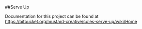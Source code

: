##Serve Up

Documentation for this project can be found at 
https://bitbucket.org/mustard-creative/coles-serve-up/wiki/Home

